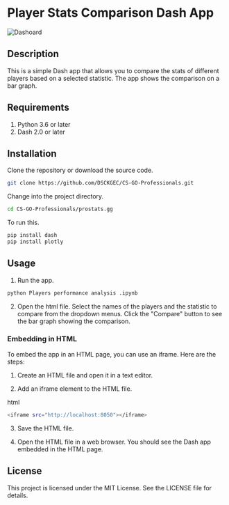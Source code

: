# Player Stats Comparison Dash App


![Dashoard ](https://user-images.githubusercontent.com/99633856/224131846-bead34d2-9f90-4876-be28-d29250187ba4.png)

## Description

This is a simple Dash app that allows you to compare the stats of different players based on a selected statistic. The app shows the comparison on a bar graph.

## Requirements

  1. Python 3.6 or later
  2. Dash 2.0 or later

## Installation

Clone the repository or download the source code.

```bash
git clone https://github.com/DSCKGEC/CS-GO-Professionals.git
```

Change into the project directory.

```bash
cd CS-GO-Professionals/prostats.gg
```

To run this.

```bash
pip install dash
pip install plotly
```

## Usage

1. Run the app.

```bash
python Players performance analysis .ipynb
```

2. Open the html file. 
Select the names of the players and the statistic to compare from the dropdown menus.
Click the "Compare" button to see the bar graph showing the comparison.

### Embedding in HTML
To embed the app in an HTML page, you can use an iframe. 
Here are the steps:

1. Create an HTML file and open it in a text editor.

2. Add an iframe element to the HTML file.

  html
  ```bash
  <iframe src="http://localhost:8050"></iframe>
  ```
3. Save the HTML file.

4. Open the HTML file in a web browser. You should see the Dash app embedded in the HTML page.


## License
This project is licensed under the MIT License. See the LICENSE file for details.



